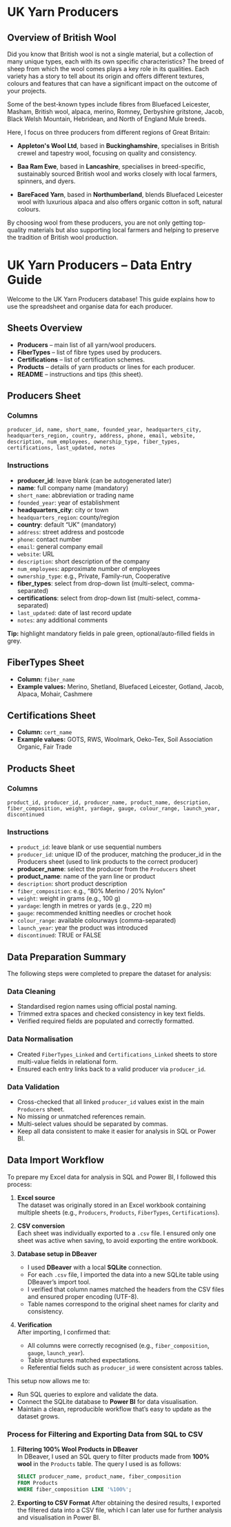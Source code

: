 # UK Yarn Producers

## Overview of British Wool

Did you know that British wool is not a single material, but a collection of many unique types, each with its own specific characteristics? The breed of sheep from which the wool comes plays a key role in its qualities. Each variety has a story to tell about its origin and offers different textures, colours and features that can have a significant impact on the outcome of your projects.

Some of the best-known types include fibres from Bluefaced Leicester, Masham, British wool, alpaca, merino, Romney, Derbyshire gritstone, Jacob, Black Welsh Mountain, Hebridean, and North of England Mule breeds.

Here, I focus on three producers from different regions of Great Britain:

- **Appleton's Wool Ltd**, based in **Buckinghamshire**, specialises in British crewel and tapestry wool, focusing on quality and consistency.
  
- **Baa Ram Ewe**, based in **Lancashire**, specialises in breed-specific, sustainably sourced British wool and works closely with local farmers, spinners, and dyers.

- **BareFaced Yarn**, based in **Northumberland**, blends Bluefaced Leicester wool with luxurious alpaca and also offers organic cotton in soft, natural colours.

By choosing wool from these producers, you are not only getting top-quality materials but also supporting local farmers and helping to preserve the tradition of British wool production.


# UK Yarn Producers – Data Entry Guide

Welcome to the UK Yarn Producers database! This guide explains how to use the spreadsheet and organise data for each producer.
## Sheets Overview

- **Producers** – main list of all yarn/wool producers.  
- **FiberTypes** – list of fibre types used by producers.  
- **Certifications** – list of certification schemes.  
- **Products** – details of yarn products or lines for each producer.  
- **README** – instructions and tips (this sheet).  
## Producers Sheet

### Columns
```text
producer_id, name, short_name, founded_year, headquarters_city, headquarters_region, country, address, phone, email, website, description, num_employees, ownership_type, fiber_types, certifications, last_updated, notes
```
### Instructions

- **producer_id**: leave blank (can be autogenerated later)  
- **name**: full company name (mandatory) 
- `short_name`: abbreviation or trading name  
- `founded_year`: year of establishment  
- **headquarters_city**: city or town  
- `headquarters_region`: county/region  
- **country**: default “UK” (mandatory)  
- `address`: street address and postcode  
- `phone`: contact number  
- `email`: general company email  
- `website`: URL  
- `description`: short description of the company  
- `num_employees`: approximate number of employees  
- `ownership_type`: e.g., Private, Family-run, Cooperative  
- **fiber_types**: select from drop-down list (multi-select, comma-separated)  
- **certifications**: select from drop-down list (multi-select, comma-separated)  
- `last_updated`: date of last record update  
- `notes`: any additional comments  

**Tip:** highlight mandatory fields in pale green, optional/auto-filled fields in grey.
## FiberTypes Sheet

- **Column:** `fiber_name`  
- **Example values:** Merino, Shetland, Bluefaced Leicester, Gotland, Jacob, Alpaca, Mohair, Cashmere  
## Certifications Sheet

- **Column:** `cert_name`  
- **Example values:** GOTS, RWS, Woolmark, Oeko-Tex, Soil Association Organic, Fair Trade  
## Products Sheet

### Columns
```text
product_id, producer_id, producer_name, product_name, description, fiber_composition, weight, yardage, gauge, colour_range, launch_year, discontinued
```
### Instructions

- `product_id`: leave blank or use sequential numbers
- `producer_id`: unique ID of the producer, matching the producer_id in the Producers sheet (used to link products to the correct producer)  
- **producer_name**: select the producer from the `Producers` sheet  
- **product_name**: name of the yarn line or product  
- `description`: short product description  
- `fiber_composition`: e.g., “80% Merino / 20% Nylon”  
- `weight`: weight in grams (e.g., 100 g)  
- `yardage`: length in metres or yards (e.g., 220 m)  
- `gauge`: recommended knitting needles or crochet hook  
- `colour_range`: available colourways (comma-separated)  
- `launch_year`: year the product was introduced  
- `discontinued`: TRUE or FALSE  

##  Data Preparation Summary

The following steps were completed to prepare the dataset for analysis:

###  Data Cleaning
- Standardised region names using official postal naming.
- Trimmed extra spaces and checked consistency in key text fields.
- Verified required fields are populated and correctly formatted.

###  Data Normalisation
- Created `FiberTypes_Linked` and `Certifications_Linked` sheets to store multi-value fields in relational form.
- Ensured each entry links back to a valid producer via `producer_id`.

###  Data Validation
- Cross-checked that all linked `producer_id` values exist in the main `Producers` sheet.
- No missing or unmatched references remain.
- Multi-select values should be separated by commas.  
- Keep all data consistent to make it easier for analysis in SQL or Power BI.

## Data Import Workflow

To prepare my Excel data for analysis in SQL and Power BI, I followed this process:

1. **Excel source**  
   The dataset was originally stored in an Excel workbook containing multiple sheets (e.g., `Producers`, `Products`, `FiberTypes`, `Certifications`).

2. **CSV conversion**  
   Each sheet was individually exported to a `.csv` file. I ensured only one sheet was active when saving, to avoid exporting the entire workbook.

3. **Database setup in DBeaver**  
   - I used **DBeaver** with a local **SQLite** connection.  
   - For each `.csv` file, I imported the data into a new SQLite table using DBeaver’s import tool.  
   - I verified that column names matched the headers from the CSV files and ensured proper encoding (UTF-8).  
   - Table names correspond to the original sheet names for clarity and consistency.

4. **Verification**  
   After importing, I confirmed that:
   - All columns were correctly recognised (e.g., `fiber_composition`, `gauge`, `launch_year`).  
   - Table structures matched expectations.
   - Referential fields such as `producer_id` were consistent across tables.

This setup now allows me to:
- Run SQL queries to explore and validate the data.
- Connect the SQLite database to **Power BI** for data visualisation.
- Maintain a clean, reproducible workflow that’s easy to update as the dataset grows.
### **Process for Filtering and Exporting Data from SQL to CSV**


1. **Filtering 100% Wool Products in DBeaver**  
   In DBeaver, I used an SQL query to filter products made from **100% wool** in the `Products` table. The query I used is as follows:
   
   ```sql
   SELECT producer_name, product_name, fiber_composition  
   FROM Products
   WHERE fiber_composition LIKE '%100%';
   ```
     
2. **Exporting to CSV Format**
   After obtaining the desired results, I exported the filtered data into a CSV file, which I can later use for further analysis and visualisation in Power BI.



